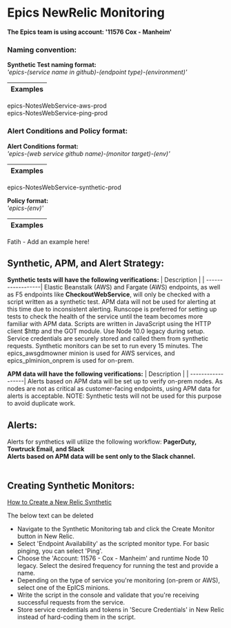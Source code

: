 # Epics NewRelic Monitoring


**The Epics team is using account: '11576 Cox - Manheim'**

### **Naming convention:**

**Synthetic Test naming format:**
<br> *'epics-(service name in github)-(endpoint type)-(environment)'*  

|Examples |
|------------------|
epics-NotesWebService-aws-prod      
epics-NotesWebService-ping-prod
<br>

### **Alert Conditions and Policy format:**

**Alert Conditions format:**
<br> *'epics-(web service github name)-(monitor target)-(env)'*

|Examples |
|------------------|
epics-NotesWebService-synthetic-prod


**Policy format:** 
<br>*'epics-(env)'*

|Examples |
|------------------|
Fatih - Add an example here!
<br>

## **Synthetic, APM, and Alert Strategy:**

**Synthetic tests will have the following verifications:**
| Description |
| ------------------|
Elastic Beanstalk (AWS) and Fargate (AWS) endpoints, as well as F5 endpoints like **CheckoutWebService**, will only be checked with a script written as a synthetic test.
APM data will not be used for alerting at this time due to inconsistent alerting.
Runscope is preferred for setting up tests to check the health of the service until the team becomes more familiar with APM data.
Scripts are written in JavaScript using the HTTP client $http and the GOT module. Use Node 10.0 legacy during setup.
Service credentials are securely stored and called them from synthetic requests.
Synthetic monitors can be set to run every 15 minutes.
The epics_awsgdmowner minion is used for AWS services, and epics_plminion_onprem is used for on-prem.
<br>

**APM data will have the following verifications:**
| Description |
| ------------------|
Alerts based on APM data will be set up to verify on-prem nodes. As nodes are not as critical as customer-facing endpoints, using APM data for alerts is acceptable. 
NOTE: Synthetic tests will not be used for this purpose to avoid duplicate work.

## **Alerts:**

Alerts for synthetics will utilize the following workflow: **PagerDuty, Towtruck Email, and Slack** <br>
**Alerts based on APM data will be sent only to the Slack channel.**
<br> <br>

## **Creating Synthetic Monitors:**

[How to Create a New Relic Synthetic](https://coxautoinc.sharepoint.com/:w:/r/sites/cais_EpICS_clubhouse/_layouts/15/Doc.aspx?sourcedoc=%7BAC4068AF-D7EA-48DC-AD28-ED081EDB47B9%7D&file=New_Relic_Synthetic_Creation.docx&action=default&mobileredirect=true) 


The below text can be deleted
* Navigate to the Synthetic Monitoring tab and click the Create Monitor button in New Relic.
* Select 'Endpoint Availability' as the scripted monitor type. For basic pinging, you can select 'Ping'.
* Choose the 'Account: 11576 - Cox - Manheim' and runtime Node 10 legacy. Select the desired frequency for running the test and provide a name.
* Depending on the type of service you're monitoring (on-prem or AWS), select one of the EpICS minions.
* Write the script in the console and validate that you're receiving successful requests from the service.
* Store service credentials and tokens in 'Secure Credentials' in New Relic instead of hard-coding them in the script.